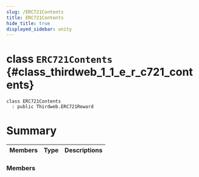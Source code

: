 ```yaml
---
slug: /ERC721Contents
title: ERC721Contents
hide_title: true
displayed_sidebar: unity
---
```


# class `ERC721Contents` {#class_thirdweb_1_1_e_r_c721_contents}

```
class ERC721Contents
  : public Thirdweb.ERC721Reward
```

# Summary

| Members | Type | Descriptions |
| ------- | ---- | ------------ |

### Members
